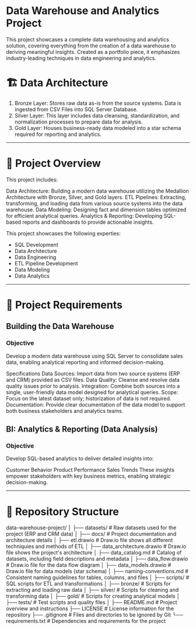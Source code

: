 # Data Warehouse and Analytics Project 
This project showcases a complete data warehousing and analytics solution, covering everything from the creation of a data warehouse to deriving meaningful insights. Created as a portfolio piece, it emphasizes industry-leading techniques in data engineering and analytics.

# 🏗️ Data Architecture


1. Bronze Layer: Stores raw data as-is from the source systems. Data is ingested from CSV Files into SQL Server Database.
2. Silver Layer: This layer includes data cleansing, standardization, and normalization processes to prepare data for analysis.
3. Gold Layer: Houses business-ready data modeled into a star schema required for reporting and analytics.

---
# 📖 Project Overview

This project includes:

Data Architecture: Building a modern data warehouse utilizing the Medallion Architecture with Bronze, Silver, and Gold layers.
ETL Pipelines: Extracting, transforming, and loading data from various source systems into the data warehouse.
Data Modeling: Designing fact and dimension tables optimized for efficient analytical queries.
Analytics & Reporting: Developing SQL-based reports and dashboards to provide actionable insights.

This project showcases the following experties: 

- SQL Development
- Data Architecture
- Data Engineering
- ETL Pipeline Development
- Data Modeling
- Data Analytics
---
# 🚀 Project Requirements
## Building the Data Warehouse 
### Objective
Develop a modern data warehouse using SQL Server to consolidate sales data, enabling analytical reporting and informed decision-making.

Specifications
Data Sources: Import data from two source systems (ERP and CRM) provided as CSV files.
Data Quality: Cleanse and resolve data quality issues prior to analysis.
Integration: Combine both sources into a single, user-friendly data model designed for analytical queries.
Scope: Focus on the latest dataset only; historization of data is not required.
Documentation: Provide clear documentation of the data model to support both business stakeholders and analytics teams.


## BI: Analytics & Reporting (Data Analysis)
### Objective
Develop SQL-based analytics to deliver detailed insights into:

Customer Behavior
Product Performance
Sales Trends
These insights empower stakeholders with key business metrics, enabling strategic decision-making.

---
# 📂 Repository Structure

data-warehouse-project/
│
├── datasets/                           # Raw datasets used for the project (ERP and CRM data)
│
├── docs/                               # Project documentation and architecture details
│   ├── etl.drawio                      # Draw.io file shows all different techniquies and methods of ETL
│   ├── data_architecture.drawio        # Draw.io file shows the project's architecture
│   ├── data_catalog.md                 # Catalog of datasets, including field descriptions and metadata
│   ├── data_flow.drawio                # Draw.io file for the data flow diagram
│   ├── data_models.drawio              # Draw.io file for data models (star schema)
│   ├── naming-conventions.md           # Consistent naming guidelines for tables, columns, and files
│
├── scripts/                            # SQL scripts for ETL and transformations
│   ├── bronze/                         # Scripts for extracting and loading raw data
│   ├── silver/                         # Scripts for cleaning and transforming data
│   ├── gold/                           # Scripts for creating analytical models
│
├── tests/                              # Test scripts and quality files
│
├── README.md                           # Project overview and instructions
├── LICENSE                             # License information for the repository
├── .gitignore                          # Files and directories to be ignored by Git
└── requirements.txt                    # Dependencies and requirements for the project
